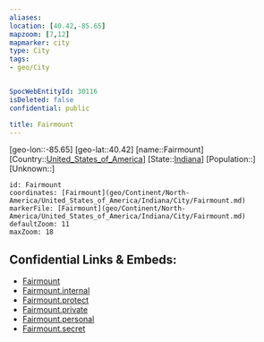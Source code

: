 ```yaml
---
aliases: 
location: [40.42,-85.65]
mapzoom: [7,12] 
mapmarker: city 
type: City
tags:
- geo/City


SpocWebEntityId: 30116
isDeleted: false
confidential: public

title: Fairmount
---
```

[geo-lon::-85.65]
[geo-lat::40.42]
[name::Fairmount]
[Country::[United_States_of_America](geo/Continent/North-America/United_States_of_America.md)]
[State::[Indiana](geo/Continent/North-America/United_States_of_America/Indiana.md)]
[Population::]
[Unknown::]


```leaflet
id: Fairmount
coordinates: [Fairmount](geo/Continent/North-America/United_States_of_America/Indiana/City/Fairmount.md)
markerFile: [Fairmount](geo/Continent/North-America/United_States_of_America/Indiana/City/Fairmount.md)
defaultZoom: 11 
maxZoom: 18
```


## Confidential Links & Embeds: 
- [Fairmount](../../../../../../../_public/geo/Continent/North-America/United_States_of_America/Indiana/City/Fairmount.md) 
- [Fairmount.internal](../../../../../../../_internal/geo/Continent/North-America/United_States_of_America/Indiana/City/Fairmount.internal.md) 
- [Fairmount.protect](../../../../../../../_protect/geo/Continent/North-America/United_States_of_America/Indiana/City/Fairmount.protect.md) 
- [Fairmount.private](../../../../../../../_private/geo/Continent/North-America/United_States_of_America/Indiana/City/Fairmount.private.md) 
- [Fairmount.personal](../../../../../../../_personal/geo/Continent/North-America/United_States_of_America/Indiana/City/Fairmount.personal.md) 
- [Fairmount.secret](../../../../../../../_secret/geo/Continent/North-America/United_States_of_America/Indiana/City/Fairmount.secret.md) 
